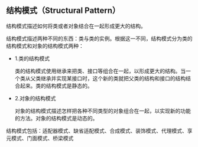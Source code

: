 ## 结构模式（Structural Pattern） ##
      
结构模式描述如何将类或者对象结合在一起形成更大的结构。

结构模式描述两种不同的东西：类与类的实例。根据这一不同，结构模式分为类的结构模式和对象的结构模式两种：

* 1.类的结构模式

	类的结构模式使用继承来把类、接口等组合在一起，以形成更大的结构。当一个类从父类继承并实现某接口时，这个新的类就把父类的结构和接口的结构结合起来。类的结构模式是静态的。

* 2.对象的结构模式

	对象的结构模式描述怎样把各种不同类型的对象组合在一起，以实现新的功能的方法。对象的结构模式是动态的。

结构模式包括：适配器模式、缺省适配模式、合成模式、装饰模式、代理模式、享元模式、门面模式、桥梁模式
